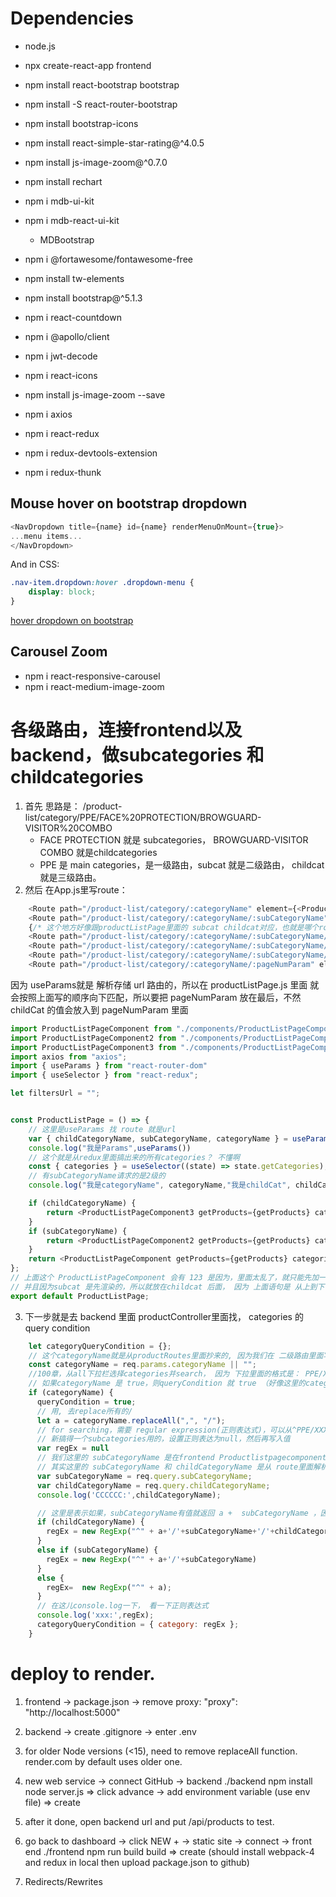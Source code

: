 # Dependencies
- node.js
- npx create-react-app frontend
- npm install react-bootstrap bootstrap
- npm install -S react-router-bootstrap
- npm install bootstrap-icons
- npm install react-simple-star-rating@^4.0.5
- npm install js-image-zoom@^0.7.0
- npm install rechart

- npm i mdb-ui-kit
- npm i mdb-react-ui-kit
    - MDBootstrap
- npm i @fortawesome/fontawesome-free

- npm install tw-elements

- npm install bootstrap@^5.1.3

- npm i react-countdown

- npm i @apollo/client
- npm i jwt-decode
- npm i react-icons

- npm install js-image-zoom --save

- npm i axios
- npm i react-redux
- npm i redux-devtools-extension
- npm i redux-thunk

## Mouse hover on bootstrap dropdown
```js
<NavDropdown title={name} id={name} renderMenuOnMount={true}>
...menu items...
</NavDropdown>
```
And in CSS:
```css
.nav-item.dropdown:hover .dropdown-menu {
    display: block;
}
```
[hover dropdown on bootstrap](https://stackoverflow.com/questions/60373789/react-bootstrap-dropdown-on-hover)

## Carousel Zoom
- npm i react-responsive-carousel
- npm i react-medium-image-zoom



# 各级路由，连接frontend以及backend，做subcategories 和 childcategories
1. 首先 思路是： /product-list/category/PPE/FACE%20PROTECTION/BROWGUARD-VISITOR%20COMBO
    - FACE PROTECTION 就是 subcategories， BROWGUARD-VISITOR COMBO 就是childcategories
    - PPE 是 main categories，是一级路由，subcat 就是二级路由， childcat 就是三级路由。
2. 然后 在App.js里写route： 
```js
    <Route path="/product-list/category/:categoryName" element={<ProductListPage />} />
    <Route path="/product-list/category/:categoryName/:subCategoryName" element={<ProductListPage />} />
    {/* 这个地方好像跟productListPage里面的 subcat childcat对应，也就是哪个route在上面就先匹配哪一个。然后params就是下面这个route依次往后匹配 */}
    <Route path="/product-list/category/:categoryName/:subCategoryName/:childCategoryName" element={<ProductListPage />} />
    <Route path="/product-list/category/:categoryName/:subCategoryName/:pageNumParam" element={<ProductListPage />} />
    <Route path="/product-list/category/:categoryName/:subCategoryName/:childCategoryName/:pageNumParam" element={<ProductListPage />} />              
    <Route path="/product-list/category/:categoryName/:pageNumParam" element={<ProductListPage />} />  
```
因为 useParams就是 解析存储 url 路由的，所以在 productListPage.js 里面 就会按照上面写的顺序向下匹配，所以要把 pageNumParam 放在最后，不然 childCat 的值会放入到 pageNumParam 里面
```js
import ProductListPageComponent from "./components/ProductListPageComponent";
import ProductListPageComponent2 from "./components/ProductListPageComponent2";
import ProductListPageComponent3 from "./components/ProductListPageComponent3";
import axios from "axios";
import { useParams } from "react-router-dom"
import { useSelector } from "react-redux";

let filtersUrl = "";


const ProductListPage = () => {
    // 这里是useParams 找 route 就是url
    var { childCategoryName, subCategoryName, categoryName } = useParams();
    console.log("我是Params",useParams())
    // 这个就是从redux里面搞出来的所有categories？ 不懂啊
    const { categories } = useSelector((state) => state.getCategories);
    // 有subCategoryName请求的是2级的
    console.log("我是categoryName", categoryName,"我是childCat", childCategoryName)

    if (childCategoryName) {
        return <ProductListPageComponent3 getProducts={getProducts} categories={categories || categoryName} subCat={subCategoryName} childCat={childCategoryName} />;
    }
    if (subCategoryName) {
        return <ProductListPageComponent2 getProducts={getProducts} categories={categories || categoryName} subCat={subCategoryName}/>;
    }
    return <ProductListPageComponent getProducts={getProducts} categories={categories} />;
};
// 上面这个 ProductListPageComponent 会有 123 是因为，里面太乱了，就只能先加一个二级路由 subCat 进到 2 里面，然后添加 childCat 进入到 3 里面
// 并且因为subcat 是先渲染的，所以就放在childcat 后面， 因为 上面语句是 从上到下 逐步渲染的。 有childcat 就有限匹配，没有就pass 到 subcat
export default ProductListPage;

```
3. 下一步就是去 backend 里面 productController里面找， categories 的 query condition
```js
    let categoryQueryCondition = {};
    // 这个categoryName就是从productRoutes里面抄来的, 因为我们在 二级路由里面写的是 categoryName 所以这里params里面解析的就是 categoryName
    const categoryName = req.params.categoryName || "";
    //100章，从all下拉栏选择categories并search， 因为 下拉里面的格式是： PPE/XXXX 所以可以这么用， 然后可以用到所有的 PPE/XXX/XXX
    // 如果categoryName 是 true，则queryCondition 就 true （好像这里的categoryName可以带上subcategory）
    if (categoryName) {
      queryCondition = true;
      // 用, 去replace所有的/
      let a = categoryName.replaceAll(",", "/");
      // for searching，需要 regular expression(正则表达式)，可以从^PPE/XXX开始search 就比较快了
      // 新搞得一个subcategories用的，设置正则表达为null，然后再写入值
      var regEx = null
      // 我们这里的 subCategoryName 是在frontend Productlistpagecomponent里面新设置的subcategories的变量，因为是存到了query里面，所以consolelog queryd的话，可以看到
      // 其实这里的 subCategoryName 和 childCategoryName 是从 route里面解析的，存在了params里的， 所以可以 req.query.XXX 来读取，并赋值
      var subCategoryName = req.query.subCategoryName;
      var childCategoryName = req.query.childCategoryName;
      console.log('CCCCCC:',childCategoryName);

      // 这里是表示如果，subCategoryName有值就返回 a +  subCategoryName ，因为a是maincategory 所以 要加上 subCategoryName 这个subcategories，来组成新的正则表达
      if (childCategoryName) {
        regEx = new RegExp("^" + a+'/'+subCategoryName+'/'+childCategoryName)
      } 
      else if (subCategoryName) {
        regEx = new RegExp("^" + a+'/'+subCategoryName)
      } 
      else {
        regEx=  new RegExp("^" + a);
      }
      // 在这儿console.log一下， 看一下正则表达式
      console.log('xxx:',regEx);
      categoryQueryCondition = { category: regEx };
    }
```

# deploy to render.
1. frontend -> package.json -> remove proxy:  "proxy": "http://localhost:5000"

2. backend -> create .gitignore -> enter .env

3. for older Node versions (<15), need to remove replaceAll function. render.com by default uses older one.

4. new web service -> connect GitHub -> backend   ./backend   npm install   node server.js => click advance -> add environment variable (use env file)  => create

5. after it done, open backend url and put /api/products to test.

6. go back to dashboard -> click NEW + -> static site -> connect -> front end      ./frontend    npm run build    build  => create  (should install webpack-4 and redux in local then upload package.json to github)

7. Redirects/Rewrites 

